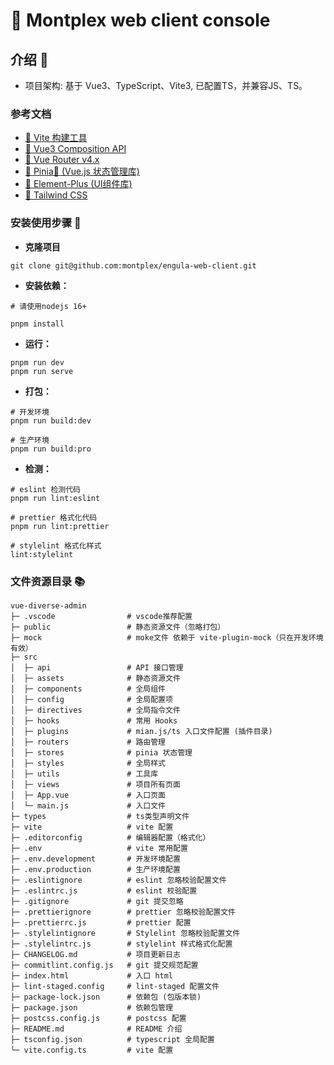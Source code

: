 # 🎉 Montplex web client console 

## 介绍 📖

- 项目架构: 基于 Vue3、TypeScript、Vite3, 已配置TS，并兼容JS、TS。

### 参考文档

- [🚀 Vite 构建工具](https://cn.vitejs.dev/)
- [🚀 Vue3 Composition API](https://cn.vuejs.org/)
- [🚀 Vue Router v4.x](https://router.vuejs.org/zh/guide/) 
- [🚀 Pinia🍍 (Vue.js 状态管理库)](https://pinia.vuejs.org/zh/)
- [🚀 Element-Plus (UI组件库)](https://element-plus.gitee.io/zh-CN/)
- [🚀 Tailwind CSS](https://www.tailwindcss.cn/docs)


### 安装使用步骤 📔


- **克隆项目**

```shell
git clone git@github.com:montplex/engula-web-client.git
```

- **安装依赖：**

```shell
# 请使用nodejs 16+

pnpm install
```

- **运行：**

```shell
pnpm run dev
pnpm run serve
```

- **打包：**

```shell
# 开发环境
pnpm run build:dev

# 生产环境
pnpm run build:pro
```

- **检测：**

```text
# eslint 检测代码
pnpm run lint:eslint

# prettier 格式化代码
pnpm run lint:prettier

# stylelint 格式化样式
lint:stylelint
```



### 文件资源目录 📚

```text
vue-diverse-admin
├─ .vscode                # vscode推荐配置
├─ public                 # 静态资源文件（忽略打包）
├─ mock                   # moke文件 依赖于 vite-plugin-mock（只在开发环境有效）
├─ src
│  ├─ api                 # API 接口管理
│  ├─ assets              # 静态资源文件
│  ├─ components          # 全局组件
│  ├─ config              # 全局配置项
│  ├─ directives          # 全局指令文件
│  ├─ hooks               # 常用 Hooks   
│  ├─ plugins             # mian.js/ts 入口文件配置 (插件目录)
│  ├─ routers             # 路由管理
│  ├─ stores              # pinia 状态管理
│  ├─ styles              # 全局样式
│  ├─ utils               # 工具库
│  ├─ views               # 项目所有页面
│  ├─ App.vue             # 入口页面
│  └─ main.js             # 入口文件
├─ types                  # ts类型声明文件
├─ vite                   # vite 配置
├─ .editorconfig          # 编辑器配置（格式化）
├─ .env                   # vite 常用配置
├─ .env.development       # 开发环境配置
├─ .env.production        # 生产环境配置
├─ .eslintignore          # eslint 忽略校验配置文件
├─ .eslintrc.js           # eslint 校验配置
├─ .gitignore             # git 提交忽略
├─ .prettierignore        # prettier 忽略校验配置文件
├─ .prettierrc.js         # prettier 配置
├─ .stylelintignore       # Stylelint 忽略校验配置文件
├─ .stylelintrc.js        # stylelint 样式格式化配置
├─ CHANGELOG.md           # 项目更新日志
├─ commitlint.config.js   # git 提交规范配置
├─ index.html             # 入口 html
├─ lint-staged.config     # lint-staged 配置文件
├─ package-lock.json      # 依赖包 (包版本锁)
├─ package.json           # 依赖包管理
├─ postcss.config.js      # postcss 配置
├─ README.md              # README 介绍
├─ tsconfig.json          # typescript 全局配置
└─ vite.config.ts         # vite 配置
```
